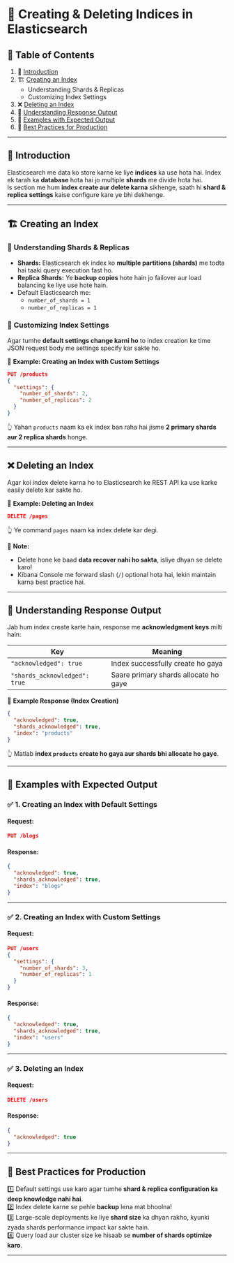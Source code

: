# 📂 Creating & Deleting Indices in Elasticsearch  

## 📌 **Table of Contents**  

1. 🔹 [Introduction](#introduction)  
2. 🏗️ [Creating an Index](#creating-an-index)  
   - Understanding Shards & Replicas  
   - Customizing Index Settings  
3. ❌ [Deleting an Index](#deleting-an-index)  
4. 🔄 [Understanding Response Output](#understanding-response-output)  
5. 📝 [Examples with Expected Output](#examples-with-expected-output)  
6. 🎯 [Best Practices for Production](#best-practices-for-production)  

---  

## 🔹 **Introduction**  
Elasticsearch me data ko store karne ke liye **indices** ka use hota hai. Index ek tarah ka **database** hota hai jo multiple **shards** me divide hota hai.  
Is section me hum **index create aur delete karna** sikhenge, saath hi **shard & replica settings** kaise configure kare ye bhi dekhenge.  

---  

## 🏗️ **Creating an Index**  

### 🔸 **Understanding Shards & Replicas**  
- **Shards:** Elasticsearch ek index ko **multiple partitions (shards)** me todta hai taaki query execution fast ho.  
- **Replica Shards:** Ye **backup copies** hote hain jo failover aur load balancing ke liye use hote hain.  
- Default Elasticsearch me:  
  - `number_of_shards = 1`  
  - `number_of_replicas = 1`  

### 🔸 **Customizing Index Settings**  
Agar tumhe **default settings change karni ho** to index creation ke time JSON request body me settings specify kar sakte ho.  

🔹 **Example: Creating an Index with Custom Settings**  
```json
PUT /products
{
  "settings": {
    "number_of_shards": 2,
    "number_of_replicas": 2
  }
}
```
👆 Yahan `products` naam ka ek index ban raha hai jisme **2 primary shards aur 2 replica shards** honge.  

---

## ❌ **Deleting an Index**  
Agar koi index delete karna ho to Elasticsearch ke REST API ka use karke easily delete kar sakte ho.  

🔹 **Example: Deleting an Index**  
```json
DELETE /pages
```
👆 Ye command `pages` naam ka index delete kar degi.  

📝 **Note:**  
- Delete hone ke baad **data recover nahi ho sakta**, isliye dhyan se delete karo!  
- Kibana Console me forward slash (`/`) optional hota hai, lekin maintain karna best practice hai.  

---

## 🔄 **Understanding Response Output**  

Jab hum index create karte hain, response me **acknowledgment keys** milti hain:  

| Key                     | Meaning |
|--------------------------|---------|
| `"acknowledged": true`  | Index successfully create ho gaya |
| `"shards_acknowledged": true` | Saare primary shards allocate ho gaye |

🔹 **Example Response (Index Creation)**  
```json
{
  "acknowledged": true,
  "shards_acknowledged": true,
  "index": "products"
}
```
👆 Matlab **index `products` create ho gaya aur shards bhi allocate ho gaye**.  

---

## 📝 **Examples with Expected Output**  

### ✅ **1. Creating an Index with Default Settings**  
#### **Request:**
```json
PUT /blogs
```
#### **Response:**
```json
{
  "acknowledged": true,
  "shards_acknowledged": true,
  "index": "blogs"
}
```

---

### ✅ **2. Creating an Index with Custom Settings**  
#### **Request:**
```json
PUT /users
{
  "settings": {
    "number_of_shards": 3,
    "number_of_replicas": 1
  }
}
```
#### **Response:**
```json
{
  "acknowledged": true,
  "shards_acknowledged": true,
  "index": "users"
}
```

---

### ✅ **3. Deleting an Index**  
#### **Request:**
```json
DELETE /users
```
#### **Response:**
```json
{
  "acknowledged": true
}
```

---

## 🎯 **Best Practices for Production**  
1️⃣ Default settings use karo agar tumhe **shard & replica configuration ka deep knowledge nahi hai**.  
2️⃣ Index delete karne se pehle **backup** lena mat bhoolna!  
3️⃣ Large-scale deployments ke liye **shard size** ka dhyan rakho, kyunki zyada shards performance impact kar sakte hain.  
4️⃣ Query load aur cluster size ke hisaab se **number of shards optimize karo**.  

---

